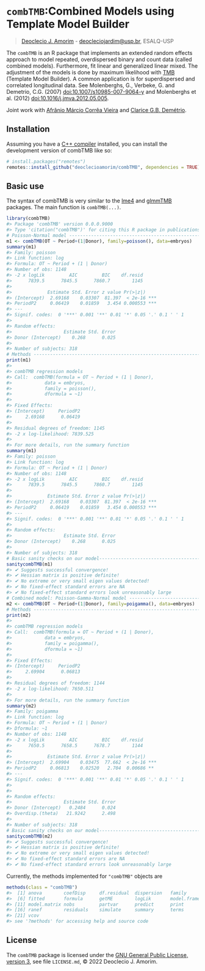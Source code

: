 
<!-- README.md is generated from README.Rmd. Please edit that file -->

# `combTMB`:Combined Models using Template Model Builder

> [Deoclecio J. Amorim](https://github.com/deoclecioamorim) -
> <deocleciojardim@usp.br>, ESALQ-USP

The `combTMB` is an R package that implements an extended random effects
approach to model repeated, overdispersed binary and count data (called
combined models). Furthermore, fit linear and generalized linear mixed.
The adjustment of the models is done by maximum likelihood with
[TMB](https://github.com/kaskr/adcomp) (Template Model Builder). A
common application is for superdispersed and correlated longitudinal
data. See Molenberghs, G., Verbeke, G. and Demetrio, C.G. (2007)
<doi:10.1007/s10985-007-9064-y> and Molenberghs et al. (2012)
<doi:10.1016/j.jmva.2012.05.005>.

Joint work with [Afrânio Márcio Corrêa
Vieira](https://www.des.ufscar.br/departamento/docentes/afranio-marcio-correa-vieira)
and [Clarice G.B.
Demétrio](http://ce.esalq.usp.br/equipe/clarice-garcia-borges-demetrio).

## Installation

Assuming you have a [C++
compiler](https://support.rstudio.com/hc/en-us/articles/200486498-Package-Development-Prerequisites)
installed, you can install the development version of combTMB like so:

``` r
# install.packages("remotes")
remotes::install_github("deoclecioamorim/combTMB", dependencies = TRUE)
```

## Basic use

The syntax of combTMB is very similar to the
[lme4](https://github.com/lme4/lme4/) and
[glmmTMB](https://github.com/glmmTMB/glmmTMB) packages. The main
function is `combTMB(...)`.

``` r
library(combTMB)
#> Package 'combTMB' version 0.0.0.9000
#> Type 'citation("combTMB")' for citing this R package in publications.
# Poisson-Normal model --------------------------------------------------------
m1 <- combTMB(OT ~ Period+(1|Donor), family=poisson(), data=embryos)
summary(m1)
#> Family: poisson 
#> Link function: log 
#> Formula: OT ~ Period + (1 | Donor) 
#> Number of obs: 1148 
#> -2 x logLik         AIC         BIC    df.resid 
#>      7839.5      7845.5      7860.7        1145 
#> 
#>             Estimate Std. Error z value Pr(>|z|)    
#> (Intercept)  2.69168    0.03307  81.397  < 2e-16 ***
#> PeriodP2     0.06419    0.01859   3.454 0.000553 ***
#> ---
#> Signif. codes:  0 '***' 0.001 '**' 0.01 '*' 0.05 '.' 0.1 ' ' 1
#> 
#> Random effects:
#>                   Estimate Std. Error
#> Donor (Intercept)    0.268      0.025
#> 
#> Number of subjects: 318
# Methods --------------------------------------------------------------------
print(m1)
#> 
#> combTMB regression models
#> Call:  combTMB(formula = OT ~ Period + (1 | Donor),
#>            data = embryos,
#>            family = poisson(),
#>            dformula = ~1)
#> 
#> Fixed Effects:
#> (Intercept)     PeriodP2  
#>     2.69168      0.06419  
#> 
#> Residual degrees of freedom: 1145
#> -2 x log-likelihood: 7839.525
#> 
#> For more details, run the summary function
summary(m1)
#> Family: poisson 
#> Link function: log 
#> Formula: OT ~ Period + (1 | Donor) 
#> Number of obs: 1148 
#> -2 x logLik         AIC         BIC    df.resid 
#>      7839.5      7845.5      7860.7        1145 
#> 
#>             Estimate Std. Error z value Pr(>|z|)    
#> (Intercept)  2.69168    0.03307  81.397  < 2e-16 ***
#> PeriodP2     0.06419    0.01859   3.454 0.000553 ***
#> ---
#> Signif. codes:  0 '***' 0.001 '**' 0.01 '*' 0.05 '.' 0.1 ' ' 1
#> 
#> Random effects:
#>                   Estimate Std. Error
#> Donor (Intercept)    0.268      0.025
#> 
#> Number of subjects: 318
# Basic sanity checks on our model--------------------------------------------
sanitycombTMB(m1)
#> ✔ Suggests successful convergence!
#> ✔ Hessian matrix is positive definite!
#> ✔ No extreme or very small eigen values detected!
#> ✔ No fixed-effect standard errors are NA
#> ✔ No fixed-effect standard errors look unreasonably large
# Combined model: Poisson-Gamma-Normal model ---------------------------------
m2 <- combTMB(OT ~ Period+(1|Donor), family=poigamma(), data=embryos)
# Methods --------------------------------------------------------------------
print(m2)
#> 
#> combTMB regression models
#> Call:  combTMB(formula = OT ~ Period + (1 | Donor),
#>            data = embryos,
#>            family = poigamma(),
#>            dformula = ~1)
#> 
#> Fixed Effects:
#> (Intercept)     PeriodP2  
#>     2.69904      0.06813  
#> 
#> Residual degrees of freedom: 1144
#> -2 x log-likelihood: 7650.511
#> 
#> For more details, run the summary function
summary(m2)
#> Family: poigamma 
#> Link function: log 
#> Formula: OT ~ Period + (1 | Donor) 
#> Dformula: ~1 
#> Number of obs: 1148 
#> -2 x logLik         AIC         BIC    df.resid 
#>      7650.5      7658.5      7678.7        1144 
#> 
#>             Estimate Std. Error z value Pr(>|z|)    
#> (Intercept)  2.69904    0.03475  77.662  < 2e-16 ***
#> PeriodP2     0.06813    0.02520   2.704  0.00686 ** 
#> ---
#> Signif. codes:  0 '***' 0.001 '**' 0.01 '*' 0.05 '.' 0.1 ' ' 1
#>  
#> 
#> Random effects:
#>                   Estimate Std. Error
#> Donor (Intercept)   0.2484      0.024
#> Overdisp.(theta)   21.9242      2.498
#> 
#> Number of subjects: 318
# Basic sanity checks on our model--------------------------------------------
sanitycombTMB(m2)
#> ✔ Suggests successful convergence!
#> ✔ Hessian matrix is positive definite!
#> ✔ No extreme or very small eigen values detected!
#> ✔ No fixed-effect standard errors are NA
#> ✔ No fixed-effect standard errors look unreasonably large
```

Currently, the methods implemented for `"combTMB"` objects are

``` r
methods(class = "combTMB")
#>  [1] anova        coefDisp     df.residual  dispersion   family      
#>  [6] fitted       formula      getME        logLik       model.frame 
#> [11] model.matrix nobs         partvar      predict      print       
#> [16] ranef        residuals    simulate     summary      terms       
#> [21] vcov        
#> see '?methods' for accessing help and source code
```

## License

The `combTMB` package is licensed under the [GNU General Public License,
version 3](https://www.gnu.org/licenses/gpl-3.0.html), see file
`LICENSE.md`, © 2022 Deoclecio J. Amorim.
